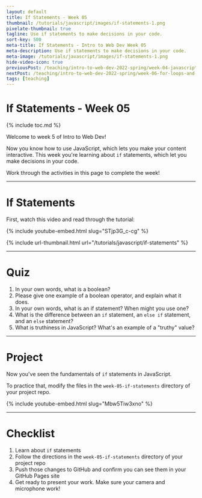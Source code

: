 ```yaml
---
layout: default
title: If Statements - Week 05
thumbnail: /tutorials/javascript/images/if-statements-1.png
pixelate-thumbnail: true
tagline: Use if statements to make decisions in your code.
sort-key: 500
meta-title: If Statements - Intro to Web Dev Week 05
meta-description: Use if statements to make decisions in your code.
meta-image: /tutorials/javascript/images/if-statements-1.png
hide-video-icon: true
previousPost: /teaching/intro-to-web-dev-2022-spring/week-04-javascript
nextPost: /teaching/intro-to-web-dev-2022-spring/week-06-for-loops-and-arrays
tags: [teaching]
---
```


# If Statements - Week 05

{% include toc.md %}

Welcome to week 5 of Intro to Web Dev!

Now you know how to use JavaScript, which lets you make your content interactive. This week you're learning about `if` statements, which let you make decisions in your code.

Work through the activities in this page to complete the week!

---

# If Statements

First, watch this video and read through the tutorial:

{% include youtube-embed.html slug="STjp3G_c-cg" %}

{% include url-thumbnail.html url="/tutorials/javascript/if-statements" %}

---

# Quiz

1. In your own words, what is a boolean?
2. Please give one example of a boolean operator, and explain what it does.
3. In your own words, what is an if statement? When might you use one?
4. What is the difference between an `if` statement, an `else if` statement, and an `else` statement?
5. What is truthiness in JavaScript? What's an example of a "truthy" value?

---

# Project

Now you've seen the fundamentals of `if` statements in JavaScript.

To practice that, modify the files in the `week-05-if-statements` directory of your project repo.

{% include youtube-embed.html slug="Mbw5Tiw3xno" %}

---

# Checklist

1. Learn about `if` statements
2. Follow the directions in the `week-05-if-statements` directory of your project repo
3. Push those changes to GitHub and confirm you can see them in your GitHub Pages site
4. Get ready to present your work. Make sure your camera and microphone work!
